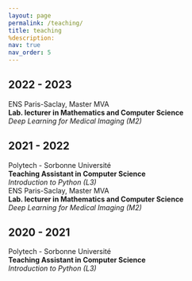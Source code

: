 ```yaml
---
layout: page
permalink: /teaching/
title: teaching
%description: 
nav: true
nav_order: 5
---
```

<!-- #2023 -->
<div class="publications">
    <h2 class="year">2022 - 2023</h2>
        <div class="row">
            <div class="col-sm-3 abbr">
                ENS Paris-Saclay, Master MVA
            </div>
            <div class="col-sm-8">
                <div class="title"><b>Lab. lecturer in Mathematics and Computer Science</b></div>
                <em>Deep Learning for Medical Imaging (M2)</em>
            </div>
        </div>
</div>

<!-- #2022 -->
<div class="publications">
    <h2 class="year">2021 - 2022</h2>
        <div class="row">
            <div class="col-sm-3 abbr">
                Polytech - Sorbonne Université
            </div>
            <div class="col-sm-8">
                <div class="title"><b>Teaching Assistant in Computer Science</b></div>
               <em>Introduction to Python (L3)</em>
            </div>
        </div>
</div>
<div class="publications">
        <div class="row">
            <div class="col-sm-3 abbr">
                ENS Paris-Saclay, Master MVA
            </div>
            <div class="col-sm-8">
                <div class="title"><b>Lab. lecturer in Mathematics and Computer Science</b></div>
                <em>Deep Learning for Medical Imaging (M2)</em>
            </div>
        </div>
</div>

<!-- #2021 -->
<div class="publications">
    <h2 class="year">2020 - 2021</h2>
        <div class="row">
            <div class="col-sm-3 abbr">
                Polytech - Sorbonne Université
            </div>
            <div class="col-sm-8">
                <div class="title"><b>Teaching Assistant in Computer Science</b></div>
               <em>Introduction to Python (L3)</em>
            </div>
        </div>
</div>

